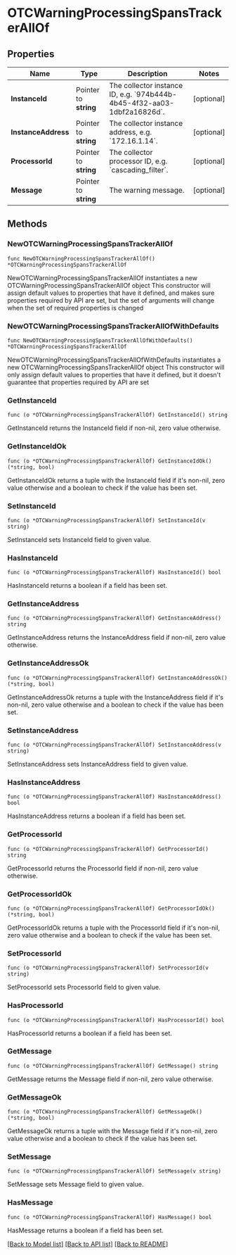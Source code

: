 # OTCWarningProcessingSpansTrackerAllOf

## Properties

Name | Type | Description | Notes
------------ | ------------- | ------------- | -------------
**InstanceId** | Pointer to **string** | The collector instance ID, e.g. &#x60;974b444b-4b45-4f32-aa03-1dbf2a16826d&#x60;. | [optional] 
**InstanceAddress** | Pointer to **string** | The collector instance address, e.g. &#x60;172.16.1.14&#x60;. | [optional] 
**ProcessorId** | Pointer to **string** | The collector processor ID, e.g. &#x60;cascading_filter&#x60;. | [optional] 
**Message** | Pointer to **string** | The warning message. | [optional] 

## Methods

### NewOTCWarningProcessingSpansTrackerAllOf

`func NewOTCWarningProcessingSpansTrackerAllOf() *OTCWarningProcessingSpansTrackerAllOf`

NewOTCWarningProcessingSpansTrackerAllOf instantiates a new OTCWarningProcessingSpansTrackerAllOf object
This constructor will assign default values to properties that have it defined,
and makes sure properties required by API are set, but the set of arguments
will change when the set of required properties is changed

### NewOTCWarningProcessingSpansTrackerAllOfWithDefaults

`func NewOTCWarningProcessingSpansTrackerAllOfWithDefaults() *OTCWarningProcessingSpansTrackerAllOf`

NewOTCWarningProcessingSpansTrackerAllOfWithDefaults instantiates a new OTCWarningProcessingSpansTrackerAllOf object
This constructor will only assign default values to properties that have it defined,
but it doesn't guarantee that properties required by API are set

### GetInstanceId

`func (o *OTCWarningProcessingSpansTrackerAllOf) GetInstanceId() string`

GetInstanceId returns the InstanceId field if non-nil, zero value otherwise.

### GetInstanceIdOk

`func (o *OTCWarningProcessingSpansTrackerAllOf) GetInstanceIdOk() (*string, bool)`

GetInstanceIdOk returns a tuple with the InstanceId field if it's non-nil, zero value otherwise
and a boolean to check if the value has been set.

### SetInstanceId

`func (o *OTCWarningProcessingSpansTrackerAllOf) SetInstanceId(v string)`

SetInstanceId sets InstanceId field to given value.

### HasInstanceId

`func (o *OTCWarningProcessingSpansTrackerAllOf) HasInstanceId() bool`

HasInstanceId returns a boolean if a field has been set.

### GetInstanceAddress

`func (o *OTCWarningProcessingSpansTrackerAllOf) GetInstanceAddress() string`

GetInstanceAddress returns the InstanceAddress field if non-nil, zero value otherwise.

### GetInstanceAddressOk

`func (o *OTCWarningProcessingSpansTrackerAllOf) GetInstanceAddressOk() (*string, bool)`

GetInstanceAddressOk returns a tuple with the InstanceAddress field if it's non-nil, zero value otherwise
and a boolean to check if the value has been set.

### SetInstanceAddress

`func (o *OTCWarningProcessingSpansTrackerAllOf) SetInstanceAddress(v string)`

SetInstanceAddress sets InstanceAddress field to given value.

### HasInstanceAddress

`func (o *OTCWarningProcessingSpansTrackerAllOf) HasInstanceAddress() bool`

HasInstanceAddress returns a boolean if a field has been set.

### GetProcessorId

`func (o *OTCWarningProcessingSpansTrackerAllOf) GetProcessorId() string`

GetProcessorId returns the ProcessorId field if non-nil, zero value otherwise.

### GetProcessorIdOk

`func (o *OTCWarningProcessingSpansTrackerAllOf) GetProcessorIdOk() (*string, bool)`

GetProcessorIdOk returns a tuple with the ProcessorId field if it's non-nil, zero value otherwise
and a boolean to check if the value has been set.

### SetProcessorId

`func (o *OTCWarningProcessingSpansTrackerAllOf) SetProcessorId(v string)`

SetProcessorId sets ProcessorId field to given value.

### HasProcessorId

`func (o *OTCWarningProcessingSpansTrackerAllOf) HasProcessorId() bool`

HasProcessorId returns a boolean if a field has been set.

### GetMessage

`func (o *OTCWarningProcessingSpansTrackerAllOf) GetMessage() string`

GetMessage returns the Message field if non-nil, zero value otherwise.

### GetMessageOk

`func (o *OTCWarningProcessingSpansTrackerAllOf) GetMessageOk() (*string, bool)`

GetMessageOk returns a tuple with the Message field if it's non-nil, zero value otherwise
and a boolean to check if the value has been set.

### SetMessage

`func (o *OTCWarningProcessingSpansTrackerAllOf) SetMessage(v string)`

SetMessage sets Message field to given value.

### HasMessage

`func (o *OTCWarningProcessingSpansTrackerAllOf) HasMessage() bool`

HasMessage returns a boolean if a field has been set.


[[Back to Model list]](../README.md#documentation-for-models) [[Back to API list]](../README.md#documentation-for-api-endpoints) [[Back to README]](../README.md)


